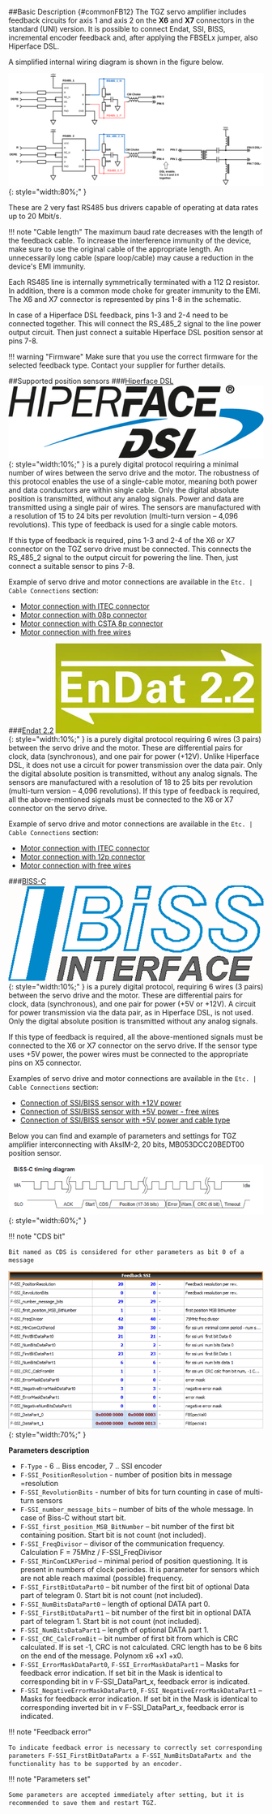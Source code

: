 ##Basic Description {#commonFB12}
The TGZ servo amplifier includes feedback circuits for axis 1 and axis 2 on the **X6** and **X7** connectors in the standard (UNI) version.
It is possible to connect Endat, SSI, BISS, incremental encoder feedback and, after applying the FBSELx jumper, also Hiperface DSL.   

A simplified internal wiring diagram is shown in the figure below.

![Simplified TGZ FB12 schematic](../img/FB12internals.svg){: style="width:80%;" }

These are 2 very fast RS485 bus drivers capable of operating at data rates up to 20 Mbit/s.

!!! note "Cable length"
	The maximum baud rate decreases with the length of the feedback cable.
	To increase the interference immunity of the device, make sure to use the original cable of the appropriate length.
	An unnecessarily long cable (spare loop/cable) may cause a reduction in the device's EMI immunity.

Each RS485 line is internally symmetrically terminated with a 112 Ω resistor.
In addition, there is a common mode choke for greater immunity to the EMI.
The X6 and X7 connector is represented by pins 1-8 in the schematic.   

In case of a Hiperface DSL feedback, pins 1-3 and 2-4 need to be connected together. 
This will connect the RS_485_2 signal to the line power output circuit.
Then just connect a suitable Hiperface DSL position sensor at pins 7-8.

!!! warning "Firmware"
	Make sure that you use the correct firmware for the selected feedback type.
	Contact your supplier for further details.
	
##Supported position sensors
###[Hiperface DSL](https://www.hiperfacedsl.com/index_en.html)
![DSL logo](../img/HiperfaceDSLLogo.png){: style="width:10%;" } is a purely digital protocol requiring a minimal number of wires between the servo drive and the motor.
The robustness of this protocol enables the use of a single-cable motor, meaning both power and data conductors are within single cable.
Only the digital absolute position is transmitted, without any analog signals.
Power and data are transmitted using a single pair of wires.
The sensors are manufactured with a resolution of 15 to 24 bits per revolution (multi-turn version – 4,096 revolutions).
This type of feedback is used for a single cable motors.   

If this type of feedback is required, pins 1-3 and 2-4 of the X6 or X7 connector on the TGZ servo drive must be connected.
This connects the RS_485_2 signal to the output circuit for powering the line.
Then, just connect a suitable sensor to pins 7-8.   

Example of servo drive and motor connections are available in the `Etc. | Cable Connections` section:  

- [Motor connection with ITEC connector](../../CZ/ETC/TGcable/md/description.en.md#Z1)
- [Motor connection with 08p connector](../../CZ/ETC/TGcable/md/description.en.md#Z2)
- [Motor connection with CSTA 8p connector](../../CZ/ETC/TGcable/md/description.en.md#Z3)
- [Motor connection with free wires](../../CZ/ETC/TGcable/md/description.en.md#Z4)

###[Endat 2.2](https://endat.heidenhain.com/endat2)
![Endat logo](../img/Endat2_2Logo.png){: style="width:10%;" } is a purely digital protocol requiring 6 wires (3 pairs) between the servo drive and the motor.
These are differential pairs for clock, data (synchronous), and one pair for power (+12V).
Unlike Hiperface DSL, it does not use a circuit for power transmission over the data pair.
Only the digital absolute position is transmitted, without any analog signals.
The sensors are manufactured with a resolution of 18 to 25 bits per revolution (multi-turn version – 4,096 revolutions).
If this type of feedback is required, all the above-mentioned signals must be connected to the X6 or X7 connector on the servo drive.   

Example of servo drive and motor connections are available in the `Etc. | Cable Connections` section:

- [Motor connection with ITEC connector](../../CZ/ETC/TGcable/md/description.en.md#Z10)
- [Motor connection with 12p connector](../../CZ/ETC/TGcable/md/description.en.md#Z9)
- [Motor connection with free wires](../../CZ/ETC/TGcable/md/description.en.md#Z11)

###[BISS-C](https://biss-interface.com/)
![BISS logo](../img/BISSlogo.png){: style="width:10%;" } is a purely digital protocol, requiring 6 wires (3 pairs) between the servo drive and the motor.
These are differential pairs for clock, data (synchronous), and one pair for power (+5V or +12V).
A circuit for power transmission via the data pair, as in Hiperface DSL, is not used.
Only the digital absolute position is transmitted without any analog signals.   

If this type of feedback is required, all the above-mentioned signals must be connected to the X6 or X7 connector on the servo drive.
If the sensor type uses +5V power, the power wires must be connected to the appropriate pins on X5 connector.   

Examples of servo drive and motor connections are available in the `Etc. | Cable Connections` section:

- [Connection of SSI/BISS sensor with +12V power](../../CZ/ETC/TGcable/md/description.en.md#Z15)
- [Connection of SSI/BISS sensor with +5V power - free wires](../../CZ/ETC/TGcable/md/description.en.md#Z16)
- [Connection of SSI/BISS sensor with +5V power and cable type](../../CZ/ETC/TGcable/md/description.en.md#Z14)

Below you can find and example of parameters and settings for TGZ amplifier interconnecting with AksIM-2, 20 bits, MB053DCC20BEDT00 position sensor.

![BISS-C timing diagram](../img/BISS-Ctiming.png){: style="width:60%;" }

!!! note "CDS bit"

	Bit named as CDS is considered for other parameters as bit 0 of a message
	
![BISS-C TGZ parameters](../img/BISS-C_TGZparams.png){: style="width:70%;" }

**Parameters description**   

- `F-Type` - 6 .. Biss encoder, 7 .. SSI encoder
- `F-SSI_PositionResolution`  - number of position bits in message =resolution
- `F-SSI_RevolutionBits`  -  number of bits for turn counting in case of  multi-turn sensors
- `F-SSI_number_message_bits` – number of bits of the whole message. In case of Biss-C without start bit.
- `F-SSI_first_position_MSB_BitNumber` – bit number of the first bit containing position. Start bit is not count (not included).
- `F-SSI_FreqDivisor` – divisor of the communication frequency.  Calculation F = 75Mhz / F-SSI_FreqDivisor
- `F-SSI_MinComCLKPeriod` – minimal period of position questioning. It is present in numbers of clock periodes. It is parameter for sensors which are not able reach maximal (possible) frequency.
- `F-SSI_FirstBitDataPart0` – bit number of the first bit of optional Data part of telegram 0.  Start bit is not count (not included).
- `F-SSI_NumBitsDataPart0` – length of optional DATA part 0.
- `F-SSI_FirstBitDataPart1` – bit number of the first bit in optional DATA part of telegram 1. Start bit is not count (not included).
- `F-SSI_NumBitsDataPart1` – length of optional DATA part 1.
- `F-SSI_CRC_CalcFromBit` – bit number of first bit from which is CRC calculated. If is set -1, CRC is not calculated. CRC length has to be 6 bits on the end of the message. Polynom x6 +x1 +x0.  
- `F-SSI_ErrorMaskDataPart0`, `F-SSI_ErrorMaskDataPart1` – Masks for feedback error indication. If set bit in the Mask is identical to corresponding bit in v F-SSI_DataPart_x, feedback error is indicated.
- `F-SSI_NegativeErrorMaskDataPart0`, `F-SSI_NegativeErrorMaskDataPart1`  –  Masks for feedback error indication. If set bit in the Mask is identical to corresponding inverted bit in v F-SSI_DataPart_x, feedback error is indicated.  

!!! note "Feedback error"

	To indicate feedback error is necessary to correctly set corresponding parameters F-SSI_FirstBitDataPartx a F-SSI_NumBitsDataPartx and the functionality has to be supported by an encoder.    
	
!!! note "Parameters set"

	Some parameters are accepted immediately after setting, but it is recommended to save them and restart TGZ.

